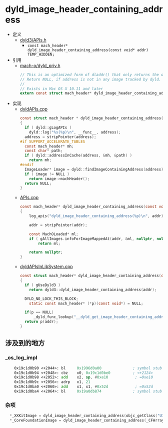 # dyld_image_header_containing_address

* 定义
  * [dyld3/APIs.h](https://opensource.apple.com/source/dyld/dyld-852.2/dyld3/APIs.h.auto.html)
    * `const mach_header* dyld_image_header_containing_address(const void* addr) TEMP_HIDDEN;`
* 引用
  * [mach-o/dyld_priv.h](https://opensource.apple.com/source/dyld/dyld-421.1/include/mach-o/dyld_priv.h.auto.html)
    ```c
    // This is an optimized form of dladdr() that only returns the dli_fbase field.
    // Return NULL, if address is not in any image tracked by dyld.
    //
    // Exists in Mac OS X 10.11 and later
    extern const struct mach_header* dyld_image_header_containing_address(const void* addr);
    ```
* 实现
  * [dyldAPIs.cpp](https://opensource.apple.com/source/dyld/dyld-852.2/src/dyldAPIs.cpp.auto.html)
    ```c
    const struct mach_header * dyld_image_header_containing_address(const void* address)
    {
      if ( dyld::gLogAPIs )
        dyld::log("%s(%p)\n", __func__, address);
      address = stripPointer(address);
    #if SUPPORT_ACCELERATE_TABLES
      const mach_header* mh;
      const char* path;
      if ( dyld::addressInCache(address, &mh, &path) )
        return mh;
    #endif
      ImageLoader* image = dyld::findImageContainingAddress(address);
      if ( image != NULL )
        return image->machHeader();
      return NULL;
    }
    ```
  * [APIs.cpp](https://opensource.apple.com/source/dyld/dyld-852.2/dyld3/APIs.cpp.auto.html)
    ```c
    const mach_header* dyld_image_header_containing_address(const void* addr)
    {
        log_apis("dyld_image_header_containing_address(%p)\n", addr);

        addr = stripPointer(addr);

        const MachOLoaded* ml;
        if ( gAllImages.infoForImageMappedAt(addr, &ml, nullptr, nullptr) )
            return ml;

        return nullptr;
    }
    ```
  * [dyldAPIsInLibSystem.cpp](https://opensource.apple.com/source/dyld/dyld-832.7.3/src/dyldAPIsInLibSystem.cpp.auto.html)
    ```c
    const struct mach_header* dyld_image_header_containing_address(const void* addr)
    {
      if ( gUseDyld3 )
        return dyld3::dyld_image_header_containing_address(addr);

      DYLD_NO_LOCK_THIS_BLOCK;
        static const mach_header* (*p)(const void*) = NULL;

      if(p == NULL)
          _dyld_func_lookup("__dyld_get_image_header_containing_address", (void**)&p);
      return p(addr);
    }
    ```

## 涉及到的地方

### _os_log_impl

```asm
    0x19c1d0b90 <+2044>: bl     0x1996d0a00              ; symbol stub for: dyld_image_header_containing_address
    0x19c1d0b94 <+2048>: cbz    x0, 0x19c1d0be0          ; <+2124>
    0x19c1d0b98 <+2052>: add    x2, sp, #0xe10            ; =0xe10 
    0x19c1d0b9c <+2056>: adrp   x1, 21
    0x19c1d0ba0 <+2060>: add    x1, x1, #0x52d            ; =0x52d 
    0x19c1d0ba4 <+2064>: bl     0x19a0db874              ; symbol stub for: getsegmentdata
```

### 杂项

```c
  *_XXKitImage = dyld_image_header_containing_address(objc_getClass("UIView"));
  *_CoreFoundationImage = dyld_image_header_containing_address(_CFArrayGetCount);
```
